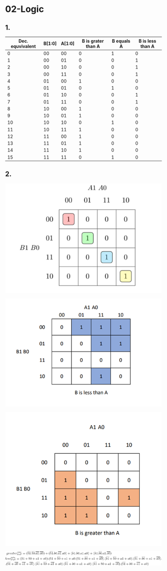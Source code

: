 # 02-Logic
## 1.
|Dec. equvivalent|B[1:0]|A[1:0]|B is grater than A|B equals A|B is less than A|
|----------------|------|------|------------------|----------|----------------|
|0|00|00|0|1|0|
|1|00|01|0|0|1|
|2|00|10|0|0|1|
|3|00|11|0|0|1|
|4|01|00|1|0|0|
|5|01|01|0|1|0|
|6|01|10|0|0|1|
|7|01|11|0|0|1|
|8|10|00|1|0|0|
|9|10|01|1|0|0|
|10|10|10|0|1|0|
|11|10|11|1|0|0|
|12|11|00|1|0|0|
|13|11|01|1|0|0|
|14|11|10|1|0|0|
|15|11|11|0|1|0|

## 2.

![alt text](https://github.com/Jakub-Uhrin/Digital-electronics-1/blob/main/images/MapBeqA.png "VMapBeqA")
             
![alt text](https://github.com/Jakub-Uhrin/Digital-electronics-1/blob/main/images/MapBlessA.png "VMapBlessA")
             
![alt text](https://github.com/Jakub-Uhrin/Digital-electronics-1/blob/main/images/MapBgrA.png "VMapBgrA")

![alt text](https://github.com/Jakub-Uhrin/Digital-electronics-1/blob/main/images/mapsEQ.png "Map Equations")
